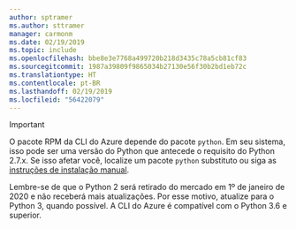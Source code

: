 ```yaml
---
author: sptramer
ms.author: sttramer
manager: carmonm
ms.date: 02/19/2019
ms.topic: include
ms.openlocfilehash: bbe8e3e7768a499720b218d3435c78a5cb81cf83
ms.sourcegitcommit: 1987a39809f9865034b27130e56f30b2bd1eb72c
ms.translationtype: HT
ms.contentlocale: pt-BR
ms.lasthandoff: 02/19/2019
ms.locfileid: "56422079"
---
```

> [!IMPORTANT]
>
> O pacote RPM da CLI do Azure depende do pacote `python`. Em seu sistema, isso pode ser uma versão do Python que antecede o requisito do Python 2.7.x. Se isso afetar você, localize um pacote `python` substituto ou siga as [instruções de instalação manual](../install-azure-cli-linux.md).
>
> Lembre-se de que o Python 2 será retirado do mercado em 1º de janeiro de 2020 e não receberá mais atualizações. Por esse motivo, atualize para o Python 3, quando possível. A CLI do Azure é compatível com o Python 3.6 e superior.
